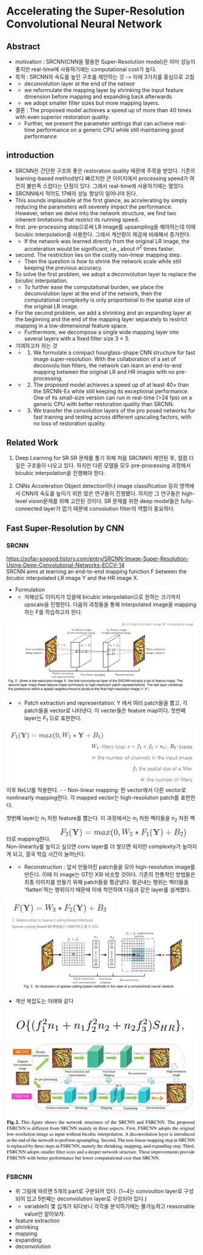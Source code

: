 # Accelerating the Super-Resolution Convolutional Neural Network

## Abstract
- motivation : SRCNN(CNN을 활용한 Super-Resolution model)은 이미 성능이 좋지만 real-time에 사용하기에는 computational cost가 높다. 
- 목적 : SRCNN의 속도를 높인 구조를 제안하는 것 -> 아래 3가지를 중심으로 고침
- - deconvolution layer at the end of the networ 
- - we reformulate the mapping layer by shrinking the input feature dimension before mapping and expanding back afterwards
- - we adopt smaller filter sizes but more mapping layers. 
- 결론 : The proposed model achieves a speed up of more than 40 times with even superior restoration quality. 
- - Further, we present the parameter settings that can achieve real-time performance on a generic CPU while still maintaining good performance

## introduction
- SRCNN은 간단한 구조와 좋은 restoration quality 때문에 주목을 받았다. 기존의 learning-based method보다 빠르지만 큰 이미지에서 processing speed가 여전히 불만족 스럽다는 단점이 있다. 그래서 real-time에 사용하기에는 멀었다.
- SRCNN에서 적어도 17배의 성능 향상이 일어나야 된다.
- This sounds implausible at the first glance, as accelerating by simply reducing
the parameters will severely impact the performance. However, when we delve into the
network structure, we find two inherent limitations that restrict its running speed.
- first. pre-processing step으로써 LR image를 upsampling을 해야하는데 이때 bicubic interpolation을 사용한다. 그래서 계산량이 제곱에 비례해서 증가한다. 
- - If the network was learned directly from the original LR image, the acceleration would be significant, i.e., about $n^2$ times faster.
- second. The restriction lies on the costly non-linear mapping step.
- - Then the question is how to shrink the network scale while still keeping the previous accuracy.
- To solve the first problem, we adopt a deconvolution layer to replace the bicubic interpolation.
- - To further ease the computational burden, we place the deconvolution layer at the end of the network, then the computational complexity is only proportional to the spatial size of the original LR image.
- For the second problem, we add a shrinking and an expanding layer at the beginning
and the end of the mapping layer separately to restrict mapping in a low-dimensional
feature space. 
- - Furthermore, we decompose a single wide mapping layer into several
layers with a fixed filter size 3 × 3.
- 기여하고자 하는 것
- - 1) We formulate a compact hourglass-shape CNN structure for fast image super-resolution. With the collaboration of a set of deconvolu tion filters, the network can learn an end-to-end mapping between the original LR and HR images with no pre-processing. 
- - 2) The proposed model achieves a speed up of at least 40× than the SRCNN-Ex while still keeping its exceptional performance. One of its small-size version can run in real-time (>24 fps) on a generic CPU with better restoration quality than SRCNN. 
- - 3) We transfer the convolution layers of the pro posed networks for fast training and testing across different upscaling factors, with no loss of restoration quality.

## Related Work
1. Deep Learning for SR
SR 문제를 풀기 위해 처음 SRCNN이 제안된 후, 점점 더 깊은 구조들이 나오고 있다.
하지만 다른 모델들 모두 pre-processing 과정에서 bicubic interpolation을 진행해야 한다.

2. CNNs Acceleration
Object detection이나 image classification 등의 영역에서 CNN의 속도를 높이기 위한 많은 연구들이 진행됐다.
하지만 그 연구들은 high-level vision문제를 위해 고안된 것이다.
SR 문제를 위한 deep model들은 fully-connected layer가 없기 때문에 convolution filter의 역할이 중요하다.

## Fast Super-Resolution by CNN

### SRCNN 
https://sofar-sogood.tistory.com/entry/SRCNN-Image-Super-Resolution-Using-Deep-Convolutional-Networks-ECCV-14  
SRCNN aims at learning an end-to-end mapping function F between the bicubic interpolated LR image Y and the HR image X. 

- Formulation
- - 저해상도 이미지가 있을때 bicubic interpolation으로 원하는 크기까지 upscale을 진행한다.
다음의 과정들을 통해 Interpolated image을 mapping하는 F를 학습하고자 한다.
<img src="./img/35_figure.PNG">    

- - Patch extraction and representation:  Y 에서 여러 patch들을 뽑고, 각 patch들을 vector로 나타낸다. 이 vecter들은 feature map이다.
첫번째 layer는 $F_1$ 으로 표현한다.
<img src="./img/36_figure.PNG">    
이후 ReLU를 적용한다.
- - Non-linear mapping: 한 vector에서 다른 vector로 nonlinearly mapping한다. 각 mapped vector는 high-resolution patch를 표현한다.

첫번째 layer는  $n_1$ 차원  feature를 뽑는다. 이 과정에서는 $n_1$ 차원 벡터들을 $n_2$ 차원 벡터로 mapping한다.
<img src="./img/37_figure.PNG">    
Non-linearity를 높이고 싶으면 conv layer를 더 쌓으면 되지만 complexity가 높아지게 되고, 결국 학습 시간이 늘어난다.

- - Reconstruction : 앞서 만들어진 patch들을 모아 high-resolution image를 만든다. 이때 이 image는 GT인 X와 비슷할 것이다.
기존의 전통적인 방법들은 최종 이미지를 만들기 위해 patch들을 평균냈다.
평균내는 행위는 벡터들을 'flatten'하는 행위이기 때문에 이에 착안하여 다음과 같은 layer를 설계했다.
<img src="./img/38_figure.PNG">    

<img src="./img/40_figure.PNG">    

- 계산 복잡도는 아래와 같다
<img src="./img/41_figure.PNG">    

<img src="./img/39_figure.PNG">    

### FSRCNN
- 위 그림에 따르면 5개의 part로 구분되어 있다. (1~4는 convoution layer로 구성되어 있고 5번쨰는 deconvolution layer로 구성되어 있다.)
- - variable이 몇 십개가 되다보니 각각을 분석하기에는 불가능하고 reasonable value만 알아보자.  
- feature extraction
- shrinking
- mapping
- expanding
- deconvolution 